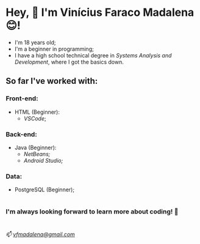# Hey, 👋 I'm **Vinícius Faraco Madalena** 😊!

- I'm 18 years old;
- I'm a beginner in programming;
- I have a high school technical degree in *Systems Analysis and Development*, where I got the basics down.


## So far I've worked with:

   ### **Front-end:**
   - HTML (Beginner): 
     - *VSCode*;
     
   ### **Back-end:**
   - Java (Beginner): 
     - *NetBeans;*
     - *Android Studio;*
     
   ### **Data:**
   - PostgreSQL (Beginner);
#
### **I'm always looking forward to learn more about coding! 🤗**
#

*📫 vfmadalena@gmail.com*
